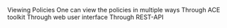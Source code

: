 
Viewing Policies
One can view the policies in multiple ways
Through ACE toolkit
Through web user interface
Through REST-API